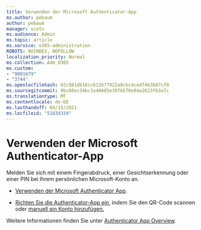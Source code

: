 ```yaml
---
title: Verwenden der Microsoft Authenticator-App
ms.author: pebaum
author: pebaum
manager: scotv
ms.audience: Admin
ms.topic: article
ms.service: o365-administration
ROBOTS: NOINDEX, NOFOLLOW
localization_priority: Normal
ms.collection: Adm_O365
ms.custom:
- "9001679"
- "3744"
ms.openlocfilehash: 62c981d616cc612b77922a8cbc4cedf4b3b87cf0
ms.sourcegitcommit: 8bc60ec34bc1e40685e3976576e04a2623f63a7c
ms.translationtype: MT
ms.contentlocale: de-DE
ms.lasthandoff: 04/15/2021
ms.locfileid: "51834334"
---
```

# <a name="using-the-microsoft-authenticator-app"></a>Verwenden der Microsoft Authenticator-App

Melden Sie sich mit einem Fingerabdruck, einer Gesichtserkennung oder einer PIN bei Ihrem persönlichen Microsoft-Konto an.

- [Verwenden der Microsoft Authenticator App](https://support.microsoft.com/help/4026727/microsoft-account-how-to-use-the-microsoft-authenticator-app). 

- [Richten Sie die Authenticator-App ein,](https://docs.microsoft.com/azure/active-directory/user-help/security-info-setup-auth-app) indem Sie den QR-Code scannen oder [manuell ein Konto hinzufügen.](https://docs.microsoft.com/azure/active-directory/user-help/user-help-auth-app-add-account-manual)  

Weitere Informationen finden Sie unter [Authenticator App Overview](https://docs.microsoft.com/azure/active-directory/user-help/user-help-auth-app-overview).
